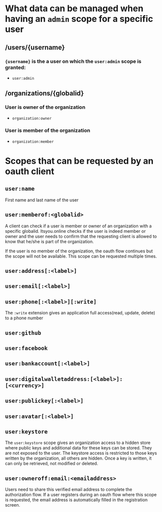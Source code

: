# What data can be managed when having an `admin` scope for a specific user

## /users/{username}

### `{username}` is the a user on which the `user:admin` scope is granted:

* `user:admin`

## /organizations/{globalid}

### User is owner of the organization

* `organization:owner`

### User is member of the organization

* `organization:member`

# Scopes that can be requested by an oauth client

## `user:name`

First name and last name of the user


## `user:memberof:<globalid>`

A client can check if a user is member or owner of an organization with a specific globalid.
Itsyou.online checks if the user is indeed member or owner and the user needs to confirm
that the requesting client is allowed to know that he/she is part of the organization.

If the user is no member of the <globalid> organization, the oauth flow continues but the scope will not be available. This scope can be requested multiple times.

## `user:address[:<label>]`


## `user:email[:<label>]`


## `user:phone[:<label>][:write]`

The `:write` extension gives an application full access(read, update, delete) to a phone number

## `user:github`

## `user:facebook`

## `user:bankaccount[:<label>]`

## `user:digitalwalletaddress:[<label>]:[<currency>]`

## `user:publickey[:<label>]`

## `user:avatar[:<label>]`

## `user:keystore`

The `user:keystore` scope gives an organization access to a hidden store where public
keys and additional data for these keys can be stored. They are not exposed to the user.
The keystore access is restricted to those keys written by the organization, all others are
hidden. Once a key is written, it can only be retrieved, not modified or deleted.

## `user:owneroff:email:<emailaddress>`

Users need to share this verified email address to complete the authorization flow.
If a user registers during an oauth flow where this scope is requested, the email address is automatically filled in the registration screen.
